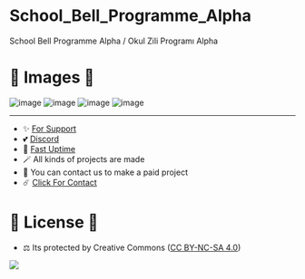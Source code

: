# School_Bell_Programme_Alpha
School Bell Programme Alpha / Okul Zili Programı Alpha 

# 🎈 Images 🎈

![image](https://github.com/fastuptime/School_Bell_Programme_Alpha/assets/63351166/5a68e6ec-a9b4-4d1d-b2aa-496fa08d5548)
![image](https://github.com/fastuptime/School_Bell_Programme_Alpha/assets/63351166/51fddc31-43bc-4c4b-9f35-e29fffcbbff8)
![image](https://github.com/fastuptime/School_Bell_Programme_Alpha/assets/63351166/b6fa56fc-1303-4b58-af79-9d26639dba5d)
![image](https://github.com/fastuptime/School_Bell_Programme_Alpha/assets/63351166/70b5f8b6-f9e7-4a62-a50b-d27e8f4fa98f)


---
- ✨ [For Support](https://github.com/sponsors/fastuptime) <br>
- 💕 [Discord](https://fastuptime.com/discord)<br>
- 🏓 [Fast Uptime](https://fastuptime.com/)<br>
- 🪄 All kinds of projects are made <br>
- 🧨 You can contact us to make a paid project<br>
- ☄️ [Click For Contact](mailto:fastuptime@gmail.com)<br>

# 🎯 License 🎯
- ⚖️ Its protected by Creative Commons ([CC BY-NC-SA 4.0](https://creativecommons.org/licenses/by-nc-sa/4.0/))

<a href="https://creativecommons.org/licenses/by-nc-sa/4.0/" title="BYNCSA40"><img src="https://licensebuttons.net/l/by-nc-sa/4.0/88x31.png"></a>
